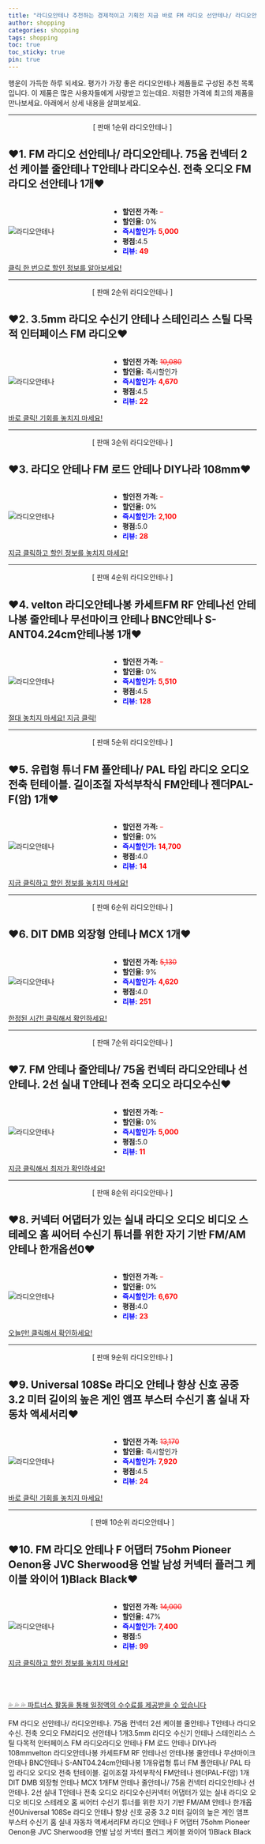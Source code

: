 ```yaml
---
title: "라디오안테나 추천하는 경제적이고 기획전 지금 바로 FM 라디오 선안테나/ 라디오안테나. 75옴"
author: shopping
categories: shopping
tags: shopping
toc: true
toc_sticky: true
pin: true
---
```

행운이 가득한 하루 되세요. 평가가 가장 좋은 라디오안테나 제품들로 구성된 추천 목록입니다. 이 제품은 많은 사용자들에게 사랑받고 있는데요. 저렴한 가격에 최고의 제품을 만나보세요. 아래에서 상세 내용을 살펴보세요.

---
<p class="toplist" style="margin: 0 auto; display: block; width: fit-content;">[ 판매 1순위 라디오안테나 ]</p>

<h2><strong>❤️1. FM 라디오 선안테나/ 라디오안테나. 75옴 컨넥터 2선 케이블 줄안테나 T안테나 라디오수신. 전축 오디오 FM라디오 선안테나 1개❤️</strong></h2>

<div style="display: flex; align-items: center;">
    <div style="flex: 0.4;">
        <img src="https://thumbnail6.coupangcdn.com/thumbnails/remote/230x230ex/image/vendor_inventory/9291/2f826001a3a3c3e77fef89502de166883df4601c7555282e10ec17b2b1d0.jpg" alt="라디오안테나" style="max-width: 100%;">
    </div>
    <div style="flex: 0.6; margin-left: 10px;">
        <ul>
            <li><strong>할인전 가격:</strong> <del style="color: red;">-</del></li>
            <li><strong>할인율:</strong> 0%</li>
            <li><span style='color:blue'><strong>즉시할인가:</strong></span> <span style='color:red'><strong>5,000</strong></span></li>
            <li><strong>평점:</strong>4.5</li>
            <li><span style='color:blue'><strong>리뷰:</strong></span> <span style='color:red'><strong>49</strong></span></li>
        </ul>
    </div>
</div>
<div class="center">
    <a href="https://William4Davisa.github.io?lptag=AF9450613&subid=githubio&pageKey=7217447371&traceid=V0-153&itemId=18280803360&vendorItemId=85426752689" class="myButton">
        클릭 한 번으로 할인 정보를 알아보세요!
    </a>
</div>


---
<p class="toplist" style="margin: 0 auto; display: block; width: fit-content;">[ 판매 2순위 라디오안테나 ]</p>

<h2><strong>❤️2. 3.5mm 라디오 수신기 안테나 스테인리스 스틸 다목적 인터페이스 FM 라디오❤️</strong></h2>

<div style="display: flex; align-items: center;">
    <div style="flex: 0.4;">
        <img src="https://thumbnail7.coupangcdn.com/thumbnails/remote/230x230ex/image/vendor_inventory/ff55/cc4ee39e7bd1a65c5039f7ca6927d5d7a730fa06c86b335b9a98485e3074.jpg" alt="라디오안테나" style="max-width: 100%;">
    </div>
    <div style="flex: 0.6; margin-left: 10px;">
        <ul>
            <li><strong>할인전 가격:</strong> <del style="color: red;">10,080</del></li>
            <li><strong>할인율:</strong> 즉시할인가</li>
            <li><span style='color:blue'><strong>즉시할인가:</strong></span> <span style='color:red'><strong>4,670</strong></span></li>
            <li><strong>평점:</strong>4.5</li>
            <li><span style='color:blue'><strong>리뷰:</strong></span> <span style='color:red'><strong>22</strong></span></li>
        </ul>
    </div>
</div>
<div class="center">
    <a href="https://William4Davisa.github.io?lptag=AF9450613&subid=githubio&pageKey=6708296410&traceid=V0-153&itemId=15563665085&vendorItemId=84183185472" class="myButton">
        바로 클릭! 기회를 놓치지 마세요!
    </a>
</div>


---
<p class="toplist" style="margin: 0 auto; display: block; width: fit-content;">[ 판매 3순위 라디오안테나 ]</p>

<h2><strong>❤️3. 라디오 안테나 FM 로드 안테나 DIY나라 108mm❤️</strong></h2>

<div style="display: flex; align-items: center;">
    <div style="flex: 0.4;">
        <img src="https://thumbnail7.coupangcdn.com/thumbnails/remote/230x230ex/image/vendor_inventory/7d99/1b488cec4460401fd35265eed9aa98c32e3400f8e623b4736ad6351cdbe0.png" alt="라디오안테나" style="max-width: 100%;">
    </div>
    <div style="flex: 0.6; margin-left: 10px;">
        <ul>
            <li><strong>할인전 가격:</strong> <del style="color: red;">-</del></li>
            <li><strong>할인율:</strong> 0%</li>
            <li><span style='color:blue'><strong>즉시할인가:</strong></span> <span style='color:red'><strong>2,100</strong></span></li>
            <li><strong>평점:</strong>5.0</li>
            <li><span style='color:blue'><strong>리뷰:</strong></span> <span style='color:red'><strong>28</strong></span></li>
        </ul>
    </div>
</div>
<div class="center">
    <a href="https://William4Davisa.github.io?lptag=AF9450613&subid=githubio&pageKey=7442122021&traceid=V0-153&itemId=19354661908&vendorItemId=86467802973" class="myButton">
        지금 클릭하고 할인 정보를 놓치지 마세요!
    </a>
</div>


---
<p class="toplist" style="margin: 0 auto; display: block; width: fit-content;">[ 판매 4순위 라디오안테나 ]</p>

<h2><strong>❤️4. velton 라디오안테나봉 카세트FM RF 안테나선 안테나봉 줄안테나 무선마이크 안테나 BNC안테나 S-ANT04.24cm안테나봉 1개❤️</strong></h2>

<div style="display: flex; align-items: center;">
    <div style="flex: 0.4;">
        <img src="https://thumbnail8.coupangcdn.com/thumbnails/remote/230x230ex/image/vendor_inventory/a7bc/19fe7cef6cf8618385f930e50a6195649577cf9a5a28d6258ee7ac7c636c.jpg" alt="라디오안테나" style="max-width: 100%;">
    </div>
    <div style="flex: 0.6; margin-left: 10px;">
        <ul>
            <li><strong>할인전 가격:</strong> <del style="color: red;">-</del></li>
            <li><strong>할인율:</strong> 0%</li>
            <li><span style='color:blue'><strong>즉시할인가:</strong></span> <span style='color:red'><strong>5,510</strong></span></li>
            <li><strong>평점:</strong>4.5</li>
            <li><span style='color:blue'><strong>리뷰:</strong></span> <span style='color:red'><strong>128</strong></span></li>
        </ul>
    </div>
</div>
<div class="center">
    <a href="https://William4Davisa.github.io?lptag=AF9450613&subid=githubio&pageKey=165271728&traceid=V0-153&itemId=473904231&vendorItemId=71046433301" class="myButton">
        절대 놓치지 마세요! 지금 클릭!
    </a>
</div>


---
<p class="toplist" style="margin: 0 auto; display: block; width: fit-content;">[ 판매 5순위 라디오안테나 ]</p>

<h2><strong>❤️5. 유럽형 튜너 FM 폴안테나/ PAL 타입 라디오 오디오 전축 턴테이블. 길이조절 자석부착식 FM안테나 젠더PAL-F(암) 1개❤️</strong></h2>

<div style="display: flex; align-items: center;">
    <div style="flex: 0.4;">
        <img src="https://thumbnail6.coupangcdn.com/thumbnails/remote/230x230ex/image/vendor_inventory/532b/c2cfe74dd2eb3a9ac10fe7b26bea5362986aea67a39cb039764971a1232e.jpg" alt="라디오안테나" style="max-width: 100%;">
    </div>
    <div style="flex: 0.6; margin-left: 10px;">
        <ul>
            <li><strong>할인전 가격:</strong> <del style="color: red;">-</del></li>
            <li><strong>할인율:</strong> 0%</li>
            <li><span style='color:blue'><strong>즉시할인가:</strong></span> <span style='color:red'><strong>14,700</strong></span></li>
            <li><strong>평점:</strong>4.0</li>
            <li><span style='color:blue'><strong>리뷰:</strong></span> <span style='color:red'><strong>14</strong></span></li>
        </ul>
    </div>
</div>
<div class="center">
    <a href="https://William4Davisa.github.io?lptag=AF9450613&subid=githubio&pageKey=7381546827&traceid=V0-153&itemId=19064243129&vendorItemId=86187089246" class="myButton">
        지금 클릭하고 할인 정보를 놓치지 마세요!
    </a>
</div>


---
<p class="toplist" style="margin: 0 auto; display: block; width: fit-content;">[ 판매 6순위 라디오안테나 ]</p>

<h2><strong>❤️6. DIT DMB 외장형 안테나 MCX 1개❤️</strong></h2>

<div style="display: flex; align-items: center;">
    <div style="flex: 0.4;">
        <img src="https://thumbnail9.coupangcdn.com/thumbnails/remote/230x230ex/image/retail/images/2021/04/02/11/0/0f83ee81-9c95-41e3-aa70-7bbefd4a259c.jpg" alt="라디오안테나" style="max-width: 100%;">
    </div>
    <div style="flex: 0.6; margin-left: 10px;">
        <ul>
            <li><strong>할인전 가격:</strong> <del style="color: red;">5,130</del></li>
            <li><strong>할인율:</strong> 9%</li>
            <li><span style='color:blue'><strong>즉시할인가:</strong></span> <span style='color:red'><strong>4,620</strong></span></li>
            <li><strong>평점:</strong>4.0</li>
            <li><span style='color:blue'><strong>리뷰:</strong></span> <span style='color:red'><strong>251</strong></span></li>
        </ul>
    </div>
</div>
<div class="center">
    <a href="https://William4Davisa.github.io?lptag=AF9450613&subid=githubio&pageKey=337190242&traceid=V0-153&itemId=1075581267&vendorItemId=74839012769" class="myButton">
        한정된 시간! 클릭해서 확인하세요!
    </a>
</div>


---
<p class="toplist" style="margin: 0 auto; display: block; width: fit-content;">[ 판매 7순위 라디오안테나 ]</p>

<h2><strong>❤️7. FM 안테나 줄안테나/ 75옴 컨넥터 라디오안테나 선안테나. 2선 실내 T안테나 전축 오디오 라디오수신❤️</strong></h2>

<div style="display: flex; align-items: center;">
    <div style="flex: 0.4;">
        <img src="https://thumbnail9.coupangcdn.com/thumbnails/remote/230x230ex/image/vendor_inventory/c086/952efd0a571fe966d6c26d53fa736f861ab9cd7c25377710c37d39f62a8f.jpg" alt="라디오안테나" style="max-width: 100%;">
    </div>
    <div style="flex: 0.6; margin-left: 10px;">
        <ul>
            <li><strong>할인전 가격:</strong> <del style="color: red;">-</del></li>
            <li><strong>할인율:</strong> 0%</li>
            <li><span style='color:blue'><strong>즉시할인가:</strong></span> <span style='color:red'><strong>5,000</strong></span></li>
            <li><strong>평점:</strong>5.0</li>
            <li><span style='color:blue'><strong>리뷰:</strong></span> <span style='color:red'><strong>11</strong></span></li>
        </ul>
    </div>
</div>
<div class="center">
    <a href="https://William4Davisa.github.io?lptag=AF9450613&subid=githubio&pageKey=7217416400&traceid=V0-153&itemId=18280649541&vendorItemId=85426603963" class="myButton">
        지금 클릭해서 최저가 확인하세요!
    </a>
</div>


---
<p class="toplist" style="margin: 0 auto; display: block; width: fit-content;">[ 판매 8순위 라디오안테나 ]</p>

<h2><strong>❤️8. 커넥터 어댑터가 있는 실내 라디오 오디오 비디오 스테레오 홈 씨어터 수신기 튜너를 위한 자기 기반 FM/AM 안테나 한개옵션0❤️</strong></h2>

<div style="display: flex; align-items: center;">
    <div style="flex: 0.4;">
        <img src="https://thumbnail9.coupangcdn.com/thumbnails/remote/230x230ex/image/vendor_inventory/d1cb/01cff6eb38563c8f3ca2ff50a4b39c3b7f4d623181178e15389447b6b8e6.jpeg" alt="라디오안테나" style="max-width: 100%;">
    </div>
    <div style="flex: 0.6; margin-left: 10px;">
        <ul>
            <li><strong>할인전 가격:</strong> <del style="color: red;">-</del></li>
            <li><strong>할인율:</strong> 0%</li>
            <li><span style='color:blue'><strong>즉시할인가:</strong></span> <span style='color:red'><strong>6,670</strong></span></li>
            <li><strong>평점:</strong>4.0</li>
            <li><span style='color:blue'><strong>리뷰:</strong></span> <span style='color:red'><strong>23</strong></span></li>
        </ul>
    </div>
</div>
<div class="center">
    <a href="https://William4Davisa.github.io?lptag=AF9450613&subid=githubio&pageKey=6869804527&traceid=V0-153&itemId=16430202288&vendorItemId=89464708430" class="myButton">
        오늘만! 클릭해서 확인하세요!
    </a>
</div>


---
<p class="toplist" style="margin: 0 auto; display: block; width: fit-content;">[ 판매 9순위 라디오안테나 ]</p>

<h2><strong>❤️9. Universal 108Se 라디오 안테나 향상 신호 공중 3.2 미터 길이의 높은 게인 앰프 부스터 수신기 홈 실내 자동차 액세서리❤️</strong></h2>

<div style="display: flex; align-items: center;">
    <div style="flex: 0.4;">
        <img src="https://thumbnail9.coupangcdn.com/thumbnails/remote/230x230ex/image/vendor_inventory/3863/e79b8669957df195dea4a2eaa23b588c88dd80ff73c1901108f96d7b58e4.jpg" alt="라디오안테나" style="max-width: 100%;">
    </div>
    <div style="flex: 0.6; margin-left: 10px;">
        <ul>
            <li><strong>할인전 가격:</strong> <del style="color: red;">13,170</del></li>
            <li><strong>할인율:</strong> 즉시할인가</li>
            <li><span style='color:blue'><strong>즉시할인가:</strong></span> <span style='color:red'><strong>7,920</strong></span></li>
            <li><strong>평점:</strong>4.5</li>
            <li><span style='color:blue'><strong>리뷰:</strong></span> <span style='color:red'><strong>24</strong></span></li>
        </ul>
    </div>
</div>
<div class="center">
    <a href="https://William4Davisa.github.io?lptag=AF9450613&subid=githubio&pageKey=6420073932&traceid=V0-153&itemId=13807179274&vendorItemId=86704630404" class="myButton">
        바로 클릭! 기회를 놓치지 마세요!
    </a>
</div>


---
<p class="toplist" style="margin: 0 auto; display: block; width: fit-content;">[ 판매 10순위 라디오안테나 ]</p>

<h2><strong>❤️10. FM 라디오 안테나 F 어댑터 75ohm Pioneer Oenon용 JVC Sherwood용 언발 남성 커넥터 플러그 케이블 와이어 1)Black Black❤️</strong></h2>

<div style="display: flex; align-items: center;">
    <div style="flex: 0.4;">
        <img src="https://thumbnail10.coupangcdn.com/thumbnails/remote/230x230ex/image/vendor_inventory/0310/f556343c2c1e7547a2dc05fa12737f5fe8d8e484d64568cf10838c195d31.JPG" alt="라디오안테나" style="max-width: 100%;">
    </div>
    <div style="flex: 0.6; margin-left: 10px;">
        <ul>
            <li><strong>할인전 가격:</strong> <del style="color: red;">14,000</del></li>
            <li><strong>할인율:</strong> 47%</li>
            <li><span style='color:blue'><strong>즉시할인가:</strong></span> <span style='color:red'><strong>7,400</strong></span></li>
            <li><strong>평점:</strong>5</li>
            <li><span style='color:blue'><strong>리뷰:</strong></span> <span style='color:red'><strong>99</strong></span></li>
        </ul>
    </div>
</div>
<div class="center">
    <a href="https://William4Davisa.github.io?lptag=AF9450613&subid=githubio&pageKey=7325369005&traceid=V0-153&itemId=18796146793&vendorItemId=89985068164" class="myButton">
        지금 클릭하고 할인 정보를 놓치지 마세요!
    </a>
</div>

<br><br><br>[💦 💦 💦 파트너스 활동을 통해 일정액의 수수료를 제공받을 수 있습니다](https://link.coupang.com/a/bcpT2c)<br><br>FM 라디오 선안테나/ 라디오안테나. 75옴 컨넥터 2선 케이블 줄안테나 T안테나 라디오수신. 전축 오디오 FM라디오 선안테나 1개3.5mm 라디오 수신기 안테나 스테인리스 스틸 다목적 인터페이스 FM 라디오라디오 안테나 FM 로드 안테나 DIY나라 108mmvelton 라디오안테나봉 카세트FM RF 안테나선 안테나봉 줄안테나 무선마이크 안테나 BNC안테나 S-ANT04.24cm안테나봉 1개유럽형 튜너 FM 폴안테나/ PAL 타입 라디오 오디오 전축 턴테이블. 길이조절 자석부착식 FM안테나 젠더PAL-F(암) 1개DIT DMB 외장형 안테나 MCX 1개FM 안테나 줄안테나/ 75옴 컨넥터 라디오안테나 선안테나. 2선 실내 T안테나 전축 오디오 라디오수신커넥터 어댑터가 있는 실내 라디오 오디오 비디오 스테레오 홈 씨어터 수신기 튜너를 위한 자기 기반 FM/AM 안테나 한개옵션0Universal 108Se 라디오 안테나 향상 신호 공중 3.2 미터 길이의 높은 게인 앰프 부스터 수신기 홈 실내 자동차 액세서리FM 라디오 안테나 F 어댑터 75ohm Pioneer Oenon용 JVC Sherwood용 언발 남성 커넥터 플러그 케이블 와이어 1)Black Black